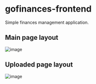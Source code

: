# gofinances-frontend

Simple finances management application.

## Main page layout
![image](https://user-images.githubusercontent.com/20348582/92126405-22233500-edce-11ea-9eb5-1c1dbcad86ab.png)


## Uploaded page layout
![image](https://user-images.githubusercontent.com/20348582/92126460-35360500-edce-11ea-9bf6-0c9aaf495e1e.png)
